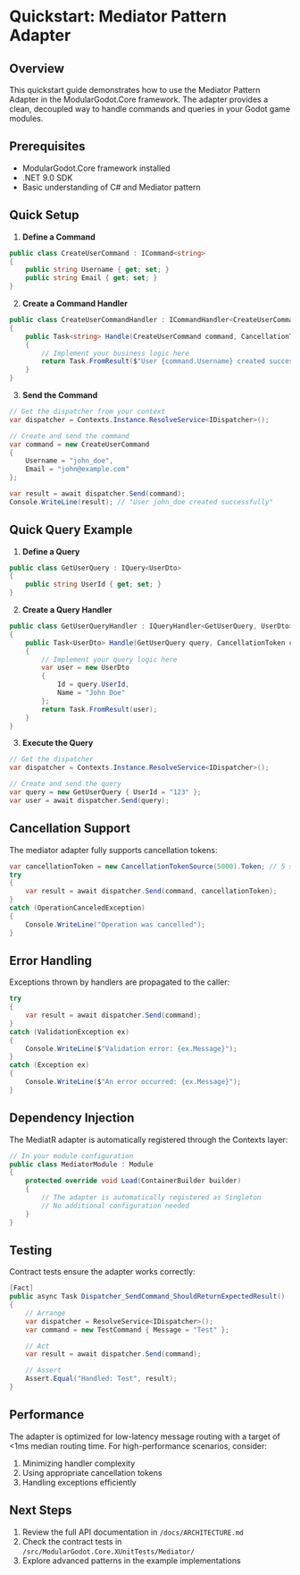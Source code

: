 # Quickstart: Mediator Pattern Adapter

## Overview

This quickstart guide demonstrates how to use the Mediator Pattern Adapter in the ModularGodot.Core framework. The adapter provides a clean, decoupled way to handle commands and queries in your Godot game modules.

## Prerequisites

- ModularGodot.Core framework installed
- .NET 9.0 SDK
- Basic understanding of C# and Mediator pattern

## Quick Setup

1. **Define a Command**
```csharp
public class CreateUserCommand : ICommand<string>
{
    public string Username { get; set; }
    public string Email { get; set; }
}
```

2. **Create a Command Handler**
```csharp
public class CreateUserCommandHandler : ICommandHandler<CreateUserCommand, string>
{
    public Task<string> Handle(CreateUserCommand command, CancellationToken cancellationToken)
    {
        // Implement your business logic here
        return Task.FromResult($"User {command.Username} created successfully");
    }
}
```

3. **Send the Command**
```csharp
// Get the dispatcher from your context
var dispatcher = Contexts.Instance.ResolveService<IDispatcher>();

// Create and send the command
var command = new CreateUserCommand
{
    Username = "john_doe",
    Email = "john@example.com"
};

var result = await dispatcher.Send(command);
Console.WriteLine(result); // "User john_doe created successfully"
```

## Quick Query Example

1. **Define a Query**
```csharp
public class GetUserQuery : IQuery<UserDto>
{
    public string UserId { get; set; }
}
```

2. **Create a Query Handler**
```csharp
public class GetUserQueryHandler : IQueryHandler<GetUserQuery, UserDto>
{
    public Task<UserDto> Handle(GetUserQuery query, CancellationToken cancellationToken)
    {
        // Implement your query logic here
        var user = new UserDto
        {
            Id = query.UserId,
            Name = "John Doe"
        };
        return Task.FromResult(user);
    }
}
```

3. **Execute the Query**
```csharp
// Get the dispatcher
var dispatcher = Contexts.Instance.ResolveService<IDispatcher>();

// Create and send the query
var query = new GetUserQuery { UserId = "123" };
var user = await dispatcher.Send(query);
```

## Cancellation Support

The mediator adapter fully supports cancellation tokens:

```csharp
var cancellationToken = new CancellationTokenSource(5000).Token; // 5 second timeout
try
{
    var result = await dispatcher.Send(command, cancellationToken);
}
catch (OperationCanceledException)
{
    Console.WriteLine("Operation was cancelled");
}
```

## Error Handling

Exceptions thrown by handlers are propagated to the caller:

```csharp
try
{
    var result = await dispatcher.Send(command);
}
catch (ValidationException ex)
{
    Console.WriteLine($"Validation error: {ex.Message}");
}
catch (Exception ex)
{
    Console.WriteLine($"An error occurred: {ex.Message}");
}
```

## Dependency Injection

The MediatR adapter is automatically registered through the Contexts layer:

```csharp
// In your module configuration
public class MediatorModule : Module
{
    protected override void Load(ContainerBuilder builder)
    {
        // The adapter is automatically registered as Singleton
        // No additional configuration needed
    }
}
```

## Testing

Contract tests ensure the adapter works correctly:

```csharp
[Fact]
public async Task Dispatcher_SendCommand_ShouldReturnExpectedResult()
{
    // Arrange
    var dispatcher = ResolveService<IDispatcher>();
    var command = new TestCommand { Message = "Test" };

    // Act
    var result = await dispatcher.Send(command);

    // Assert
    Assert.Equal("Handled: Test", result);
}
```

## Performance

The adapter is optimized for low-latency message routing with a target of <1ms median routing time. For high-performance scenarios, consider:

1. Minimizing handler complexity
2. Using appropriate cancellation tokens
3. Handling exceptions efficiently

## Next Steps

1. Review the full API documentation in `/docs/ARCHITECTURE.md`
2. Check the contract tests in `/src/ModularGodot.Core.XUnitTests/Mediator/`
3. Explore advanced patterns in the example implementations